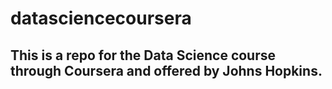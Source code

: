 # datasciencecoursera
## This is a repo for the Data Science course through Coursera and offered by Johns Hopkins.
